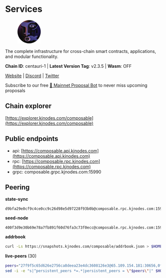 # Services

<figure><img src="https://raw.githubusercontent.com/kj89/cosmos-images/main/logos/composable.png" alt=""><figcaption></figcaption></figure>

The complete infrastructure for cross-chain smart  contracts, applications, and modular functionality.

**Chain ID**: centauri-1 | **Latest Version Tag**: v2.3.5 | **Wasm**: OFF

[Website](https://www.composable.finance) | [Discord](https://discord.gg/composable) | [Twitter](https://twitter.com/ComposableFin)



Subscribe to our free [🤖 Mainnet Proposal Bot](https://t.me/kjnodes_proposal_bot) to never miss upcoming proposals


## Chain explorer
[https://explorer.kjnodes.com/composable](https://explorer.kjnodes.com/composable)

## Public endpoints

* api: [https://composable.api.kjnodes.com](https://composable.api.kjnodes.com)
* rpc: [https://composable.rpc.kjnodes.com](https://composable.rpc.kjnodes.com)
* grpc: composable.grpc.kjnodes.com:15990

## Peering

**state-sync**

```text
d9bfa29e0cf9c4ce0cc9c26d98e5d97228f93b0b@composable.rpc.kjnodes.com:15956
```

**seed-node**

```text
400f3d9e30b69e78a7fb891f60d76fa3c73f0ecc@composable.rpc.kjnodes.com:15959
```

**addrbook**
```bash
curl -Ls https://snapshots.kjnodes.com/composable/addrbook.json > $HOME/.banksy/config/addrbook.json
```

**live-peers** (30)
```bash
peers="27f9f5c65d626e2756ca8deea23e4dc3608126e3@65.109.154.181:30656,0fe72ab099fac951f5a37f51ba895717460a08d0@65.109.53.60:28656,c19bab4c4e5965b1ee079e19337332a2ec3d648d@135.181.79.62:26656,7ea064d6aa7e54afa00d6354e923eece322363b8@193.26.159.34:39656,67852a010896f7d28f0bb649f5e05cda44d71875@144.76.40.53:22256,63559b939442512ed82d2ded46d02ab1021ea29a@95.214.55.138:53656,186c1eed9dd4a1fb1acc35236237d3992ed3250e@188.165.205.120:15956,ebc272824924ea1a27ea3183dd0b9ba713494f83@195.3.220.140:26976,efe99b4c22402e91fe630c0c747fe17528e79134@89.58.53.67:26656,8d70f16094502dcc6a6fb1065b9ab9c958c266d6@65.109.104.72:22256,3f72dfcaa83c4922dd6e72bc5b9da7840ef8adaa@57.128.96.155:22256,3b27aab10ded3765aeb8f3dc70e0f7b2581e4196@141.95.157.139:22256,c7f52f81ee1b1f7107fc78ca2de476c730e00be9@65.109.80.150:2635,4cb008db9c8ae2eb5c751006b977d6910e990c5d@65.108.71.163:2630,690a53df99c570aef22106bca3b77bec2881bf32@65.21.139.155:26656,78a9c12e011e9b8117e0606c439cd32952d1093c@65.109.61.113:2396,2cba1a83afb55d9a86cbbb5054a09e82a768df29@65.21.88.12:2000,4319824b0ff4c795ec8c48e09f504fbe97c8a6e7@142.132.135.125:20656,f1417ea1b17234f37ebb67f6ef55aea791e591e8@142.44.213.82:1400,72e97d478faa181dfbf9c5043b0005b4f339f283@38.146.3.171:22256,042a5b6dd173322ef238d11fb6561ca3947ed24c@139.99.208.77:26676,253f190c96d14ce98da8b7596385c1593a7be982@65.109.33.48:23656,62aeb7afe40e01faa506cfdf6a0b186d82cafcea@93.190.141.68:21206,c6eefdcc5cbe41dd457183c7c3bd7311ddf97638@65.109.116.119:16156,5983e226c8f8ddfe3199d3b8ad016ef961c95a0e@51.91.30.173:3100,77975a9a8117248712cdb0b371accfff2a686182@15.235.40.124:26656,92336725dc7fda1504ea5962bb551f2610126377@65.108.198.118:22256,8dce4d77294ac53c2047bb63a269a57e5442a3c6@213.32.24.201:41656,5d0406a0e0be147b7cab72fc13d2d84b7a15fc46@188.166.250.32:26656,d9bfa29e0cf9c4ce0cc9c26d98e5d97228f93b0b@65.109.88.38:15956"
sed -i -e "s|^persistent_peers *=.*|persistent_peers = \"$peers\"|" $HOME/.banksy/config/config.toml
```

